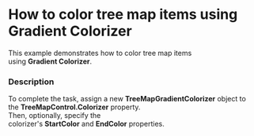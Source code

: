 # How to color tree map items using Gradient Colorizer


This example demonstrates how to color tree map items using <strong>Gradient Colorizer</strong>.


<h3>Description</h3>

To complete the task, assign&nbsp;a new&nbsp;<strong>TreeMapGradientColorizer</strong>&nbsp;object&nbsp;to the&nbsp;<strong>TreeMapControl.Colorizer</strong>&nbsp;property.<br />Then, optionally, specify the colorizer's&nbsp;<strong>StartColor</strong>&nbsp;and&nbsp;<strong>EndColor</strong>&nbsp;properties.

<br/>


